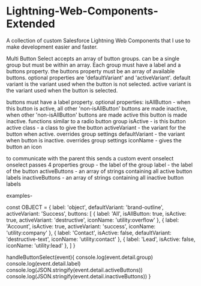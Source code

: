# Lightning-Web-Components-Extended
A collection of custom Salesforce Lightning Web Components that I use to make development easier and faster.

Multi Button Select
accepts an array of button groups. can be a single group but must be within an array. Each group must have a label and a buttons property. the buttons property must be an array of available buttons. optional properties are 'defaultVariant' and 'activeVariant'. default variant is the variant used when the button is not selected. active variant is the variant used when the button is selected.

buttons must have a label property. 
optional properties:
isAllButton - when this button is active, all other 'non-isAllButton' buttons are made inactive, when other 'non-isAllButton' buttons are made active this button is made inactive. functions similar to a radio button group
isActive - is this button active
class - a class to give the button
activeVariant - the variant for the button when active. overrides group settings
defaultVariant - the variant when button is inactive. overrides group settings
iconName - gives the button an icon

to communicate with the parent this sends a custom event
onselect
onselect passes 4 properties
group - the label of the group
label - the label of the button
activeButtons - an array of strings containing all active button labels
inactiveButtons - an array of strings containing all inactive button labels

examples-

const OBJECT = {
  label: 'object',
  defaultVariant: 'brand-outline',
  activeVariant: 'Success',
  buttons: [
    {
      label: 'All',
      isAllButton: true,
      isActive: true,
      activeVariant: 'destructive',
      iconName: 'utility:overflow'
    },
    {
      label: 'Account',
      isActive: true,
      activeVariant: 'success',
      iconName: 'utility:company'
    },
    {
      label: 'Contact',
      isActive: false,
      defaultVariant: 'destructive-text',
      iconName: 'utility:contact'
    },
    {
      label: 'Lead',
      isActive: false,
      iconName: 'utility:lead'
    },
  ]
}

  handleButtonSelect(event){
    console.log(event.detail.group)
    console.log(event.detail.label)
    console.log(JSON.stringify(event.detail.activeButtons))
    console.log(JSON.stringify(event.detail.inactiveButtons))
  }
